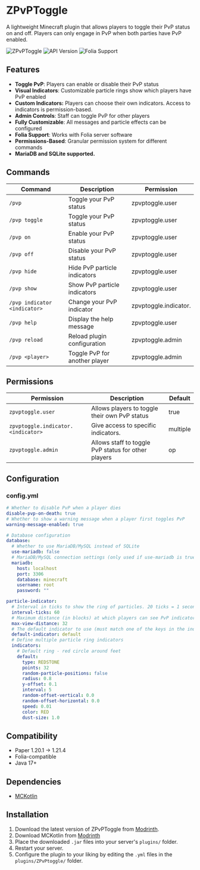 # ZPvPToggle

A lightweight Minecraft plugin that allows players to toggle their PvP status on and off. Players can only engage in PvP when both parties have PvP enabled.

![ZPvPToggle](https://img.shields.io/badge/Minecraft-PvP%20Toggle-red)
![API Version](https://img.shields.io/badge/API-1.20-blue)
![Folia Support](https://img.shields.io/badge/Folia-Supported-green)

## Features

- **Toggle PvP**: Players can enable or disable their PvP status
- **Visual Indicators**: Customizable particle rings show which players have PvP enabled
- **Custom Indicators:** Players can choose their own indicators. Access to indicators is permission-based.
- **Admin Controls**: Staff can toggle PvP for other players
- **Fully Customizable**: All messages and particle effects can be configured
- **Folia Support**: Works with Folia server software
- **Permissions-Based**: Granular permission system for different commands
- **MariaDB and SQLite supported.**

## Commands

| Command | Description | Permission |
|---------|-------------|------------|
| `/pvp` | Toggle your PvP status | zpvptoggle.user |
| `/pvp toggle` | Toggle your PvP status | zpvptoggle.user |
| `/pvp on` | Enable your PvP status | zpvptoggle.user |
| `/pvp off` | Disable your PvP status | zpvptoggle.user |
| `/pvp hide` | Hide PvP particle indicators | zpvptoggle.user |
| `/pvp show` | Show PvP particle indicators | zpvptoggle.user |
| `/pvp indicator <indicator>` | Change your PvP indicator | zpvptoggle.indicator.<indicator> |
| `/pvp help` | Display the help message | zpvptoggle.user |
| `/pvp reload` | Reload plugin configuration | zpvptoggle.admin |
| `/pvp <player>` | Toggle PvP for another player | zpvptoggle.admin |

## Permissions

| Permission | Description | Default |
|------------|-------------|---------|
| `zpvptoggle.user` | Allows players to toggle their own PvP status | true |
| `zpvptoggle.indicator.<indicator>` | Give access to specific indicators. | multiple |
| `zpvptoggle.admin` | Allows staff to toggle PvP status for other players | op |

## Configuration

### config.yml
```yaml
# Whether to disable PvP when a player dies
disable-pvp-on-death: true
# Whether to show a warning message when a player first toggles PvP
warning-message-enabled: true

# Database configuration
database:
  # Whether to use MariaDB/MySQL instead of SQLite
  use-mariadb: false
  # MariaDB/MySQL connection settings (only used if use-mariadb is true)
  mariadb:
    host: localhost
    port: 3306
    database: minecraft
    username: root
    password: ""

particle-indicator:
  # Interval in ticks to show the ring of particles. 20 ticks = 1 second.
  interval-ticks: 60
  # Maximum distance (in blocks) at which players can see PvP indicators.
  max-view-distance: 32
  # The default indicator to use (must match one of the keys in the indicators section)
  default-indicator: default
  # Define multiple particle ring indicators
  indicators:
    # Default ring - red circle around feet
    default: 
      type: REDSTONE
      points: 32
      random-particle-positions: false
      radius: 0.8
      y-offset: 0.1
      interval: 5
      random-offset-vertical: 0.0
      random-offset-horizontal: 0.0
      speed: 0.01
      color: RED
      dust-size: 1.0
```

## Compatibility

- Paper 1.20.1 -> 1.21.4
- Folia-compatible
- Java 17+

## Dependencies

- [MCKotlin](https://modrinth.com/plugin/mckotlin)

## Installation

1. Download the latest version of ZPvPToggle from [Modrinth](https://modrinth.com/plugin/zpvptoggle/versions).
2. Download MCKotlin from [Modrinth](https://modrinth.com/plugin/mckotlin)
3. Place the downloaded `.jar` files into your server's `plugins/` folder.
4. Restart your server.
5. Configure the plugin to your liking by editing the `.yml` files in the `plugins/ZPvPtoggle/` folder.

